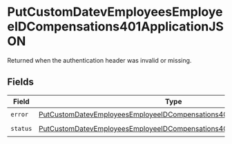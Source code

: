 # PutCustomDatevEmployeesEmployeeIDCompensations401ApplicationJSON

Returned when the authentication header was invalid or missing.


## Fields

| Field                                                                                                                                                                       | Type                                                                                                                                                                        | Required                                                                                                                                                                    | Description                                                                                                                                                                 |
| --------------------------------------------------------------------------------------------------------------------------------------------------------------------------- | --------------------------------------------------------------------------------------------------------------------------------------------------------------------------- | --------------------------------------------------------------------------------------------------------------------------------------------------------------------------- | --------------------------------------------------------------------------------------------------------------------------------------------------------------------------- |
| `error`                                                                                                                                                                     | [PutCustomDatevEmployeesEmployeeIDCompensations401ApplicationJSONError](../../models/operations/putcustomdatevemployeesemployeeidcompensations401applicationjsonerror.md)   | :heavy_check_mark:                                                                                                                                                          | N/A                                                                                                                                                                         |
| `status`                                                                                                                                                                    | [PutCustomDatevEmployeesEmployeeIDCompensations401ApplicationJSONStatus](../../models/operations/putcustomdatevemployeesemployeeidcompensations401applicationjsonstatus.md) | :heavy_check_mark:                                                                                                                                                          | N/A                                                                                                                                                                         |